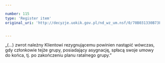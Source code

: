 ```yaml
---

number: 115
type: 'Register item'
original_uri: 'http://decyzje.uokik.gov.pl/nd_wz_um.nsf/0/70B031330B73FD8FC12572DD0032941F?OpenDocument'


---
```


„(...) zwrot należny Klientowi rezygnującemu powinien nastąpić wówczas, gdy członkowie tejże grupy, posiadający asygnację, spłacą swoje umowy do końca, tj. po zakończeniu planu ratalnego grupy.”
